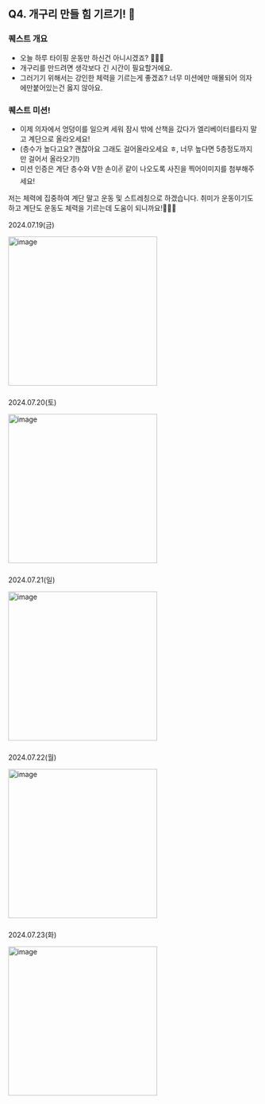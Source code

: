 ## Q4. 개구리 만들 힘 기르기! 💪

### 퀘스트 개요
- 오늘 하루 타이핑 운동만 하신건 아니시겠죠? 👨🏻‍💻
- 개구리를 만드려면 생각보다 긴 시간이 필요할거에요.
- 그러기기 위해서는 강인한 체력을 기르는게 좋겠죠? 너무 미션에만 매몰되어 의자에만붙어있는건 옳지 않아요.
### 퀘스트 미션!
- 이제 의자에서 엉덩이를 일으켜 세워 잠시 밖에 산책을 갔다가 엘리베이터를타지 말고 계단으로 올라오세요!
- (층수가 높다고요? 괜찮아요 그래도 걸어올라오세요 ㅎ, 너무 높다면 5층정도까지만 걸어서 올라오기!)
- 미션 인증은 계단 층수와 V한 손이✌️ 같이 나오도록 사진을 찍어이미지를 첨부해주세요!

저는 체력에 집중하여 계단 말고 운동 및 스트레칭으로 하겠습니다. 취미가 운동이기도 하고 계단도 운동도 체력을 기르는데 도움이 되니까요!💪💪💪

2024.07.19(금)

<img width="300" alt="image" src="https://github.com/user-attachments/assets/dcfd7700-ec4c-48c2-a38e-8137dea967ed">

###

2024.07.20(토)

<img width="300" alt="image" src="https://github.com/user-attachments/assets/5e7f5c67-0165-40cd-a6c7-36a7d6e0186f">

###

2024.07.21(일)

<img width="300" alt="image" src="https://github.com/user-attachments/assets/a62dca26-c8a9-4278-bbf6-871bc5ed1b7f">

###

2024.07.22(월)

<img width="300" alt="image" src="https://github.com/user-attachments/assets/370ad552-6a31-470e-9c1d-648720e5f33c">

###

2024.07.23(화)

<img width="300" alt="image" src="https://github.com/user-attachments/assets/1710690d-f67b-4074-8cbc-a544403c3d91">
